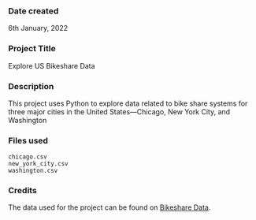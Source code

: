 ### Date created
6th January, 2022

### Project Title
Explore US Bikeshare Data

### Description
This project uses Python to explore data related to bike share systems for three major cities in the United States—Chicago, New York City, and Washington

### Files used
```
chicago.csv
new_york_city.csv
washington.csv
```

### Credits
The data used for the project can be found on [Bikeshare Data](https://www.motivateco.com).
